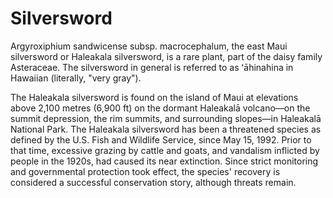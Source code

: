 <param ve-config title="Silversword" author="Ashanti Shih" layout="vertical" banner="https://upload.wikimedia.org/wikipedia/commons/thumb/8/88/Haleakala-Silversword-Hawaii.jpg/1280px-Haleakala-Silversword-Hawaii.jpg">

# Silversword

Argyroxiphium sandwicense subsp. macrocephalum, the east Maui silversword or Haleakala silversword, is a rare plant, part of the daisy family Asteraceae. The silversword in general is referred to as ʻāhinahina in Hawaiian (literally, "very gray").

The Haleakala silversword is found on the island of Maui at elevations above 2,100 metres (6,900 ft) on the dormant Haleakalā volcano—on the summit depression, the rim summits, and surrounding slopes—in Haleakalā National Park. The Haleakala silversword has been a threatened species as defined by the U.S. Fish and Wildlife Service, since May 15, 1992. Prior to that time, excessive grazing by cattle and goats, and vandalism inflicted by people in the 1920s, had caused its near extinction. Since strict monitoring and governmental protection took effect, the species' recovery is considered a successful conservation story, although threats remain.
<param ve-image fit="cover" url="https://upload.wikimedia.org/wikipedia/commons/4/4f/Argyroxiphium_sandwicense_subsp._macrocephalum.png">
